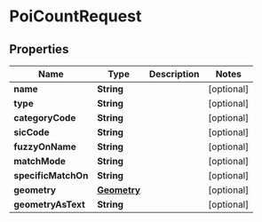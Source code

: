 

# PoiCountRequest


## Properties

Name | Type | Description | Notes
------------ | ------------- | ------------- | -------------
**name** | **String** |  |  [optional]
**type** | **String** |  |  [optional]
**categoryCode** | **String** |  |  [optional]
**sicCode** | **String** |  |  [optional]
**fuzzyOnName** | **String** |  |  [optional]
**matchMode** | **String** |  |  [optional]
**specificMatchOn** | **String** |  |  [optional]
**geometry** | [**Geometry**](Geometry.md) |  |  [optional]
**geometryAsText** | **String** |  |  [optional]




